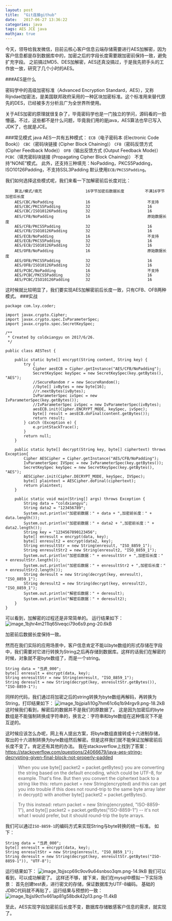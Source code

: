 ```yaml
---
layout: post
title:  "Git连接github"
date:   2017-06-27 13:36:22
categories: java
tags: AES JCE java
mathjax: true
---
```


今天，领导给我发微信，目前云核心客户信息云端存储需要进行AES加解密，因为客户信息都是存到数据库中的，加密之后的字段长度需要跟加密前保持一致，避免扩充字段。
之前搞过MD5、DES加解密，AES还真没搞过，于是我先把手头的工作放一放，研究了几个小时的AES。

###AES是什么

密码学中的高级加密标准（Advanced Encryption Standard，AES），又称Rijndael加密法，是美国联邦政府采用的一种区块加密标准。这个标准用来替代原先的DES，已经被多方分析且广为全世界所使用。

关于AES加密的原理就很复杂了，毕竟密码学也是一门独立的学问，源码看的一脸懵逼。不过，这些都不是什么问题，毕竟我们用的是java，AES算法也早已写入JDK了，也就是JCE。

###常见模式
java AES一共有五种模式：
`ECB`（电子密码本 (Electronic Code Book)）
`CBC`（密码块链接 (Cipher Block Chaining)）
`CFB`（密码反馈方式 (Cipher Feedback Mode)）
`OFB`（输出反馈方式 (Output Feedback Mode)）
`PCBC`（填充密码块链接 (Propagating Cipher Block Chaining)）
不支持“NONE”模式。
此外，还支持三种填充：NoPadding，PKCS5Padding，ISO10126Padding，不支持SSL3Padding
默认使用`ECB/PKCS5Padding`。

我们如何选择这些模式呢，我们来看一下加解密前后长度对比：
```
    算法/模式/填充                   16字节加密后数据长度         不满16字节加密后长度
    AES/CBC/NoPadding              16                         不支持
    AES/CBC/PKCS5Padding           32                         16
    AES/CBC/ISO10126Padding        32                         16
    AES/CFB/NoPadding              16                         原始数据长度
    AES/CFB/PKCS5Padding           32                         16
    AES/CFB/ISO10126Padding        32                         16
    AES/ECB/NoPadding              16                         不支持
    AES/ECB/PKCS5Padding           32                         16
    AES/ECB/ISO10126Padding        32                         16
    AES/OFB/NoPadding              16                         原始数据长度
    AES/OFB/PKCS5Padding           32                         16
    AES/OFB/ISO10126Padding        32                         16
    AES/PCBC/NoPadding             16                         不支持
    AES/PCBC/PKCS5Padding          32                         16
    AES/PCBC/ISO10126Padding       32                         16
```

这时候就比较明显了，我们要实现AES加解密前后长度一致，只有CFB、OFB两种模式。
###实战
```
package com.lxy.coder;

import javax.crypto.Cipher;
import javax.crypto.spec.IvParameterSpec;
import javax.crypto.spec.SecretKeySpec;

/**
 * Created by coldxiangyu on 2017/6/26.
 */

public class AESTest {

    public static byte[] encrypt(String content, String key) {
        try {
            Cipher aesECB = Cipher.getInstance("AES/CFB/NoPadding");
            SecretKeySpec keySpec = new SecretKeySpec(key.getBytes(), "AES");
            //SecureRandom r = new SecureRandom();
            //byte[] ivBytes = new byte[16];
            //r.nextBytes(ivBytes);
            IvParameterSpec ivSpec = new IvParameterSpec(key.getBytes());
            //IvParameterSpec ivSpec = new IvParameterSpec(ivBytes);
            aesECB.init(Cipher.ENCRYPT_MODE, keySpec, ivSpec);
            byte[] result = aesECB.doFinal(content.getBytes());
            return result;
        } catch (Exception e) {
            e.printStackTrace();
        }
        return null;
    }

    public static byte[] decrypt(String key, byte[] ciphertext) throws Exception{
        Cipher AESCipher = Cipher.getInstance("AES/CFB/NoPadding");
        IvParameterSpec IVSpec = new IvParameterSpec(key.getBytes());
        SecretKeySpec keySpec = new SecretKeySpec(key.getBytes(), "AES");
        AESCipher.init(Cipher.DECRYPT_MODE, keySpec, IVSpec);
        byte[] plaintext = AESCipher.doFinal(ciphertext);
        return plaintext;
    }

    public static void main(String[] args) throws Exception {
        String data = "coldxiangyu";
        String data2 = "123456789";
        System.out.println("加密前数据：" + data + ",加密前长度：" + data.length());
        System.out.println("加密前数据：" + data2 + ",加密前长度：" + data2.length());
        String key = "1234567890123456";
        byte[] enresult = encrypt(data, key);
        byte[] enresult2 = encrypt(data2, key);
        String enresultStr = new String(enresult, "ISO_8859_1");
        String enresultStr2 = new String(enresult2, "ISO_8859_1");
        System.out.println("加密后数据：" + enresultStr + ",加密后长度：" + enresultStr.length());
        System.out.println("加密后数据：" + enresultStr2 + ",加密后长度：" + enresultStr2.length());
        String deresult = new String(decrypt(key, enresult), "ISO_8859_1");
        String deresult2 = new String(decrypt(key, enresult2), "ISO_8859_1");
        System.out.println("解密后数据：" + deresult);
        System.out.println("解密后数据：" + deresult2);
    }
}
```
可以看到，加解密的过程还是非常简单的。
运行结果如下：
![image_1bjhr4m211lq65lveqci79o6s9.png-20.6kB][1]

加密前后数据长度保持一致。

然而在我们实际的应用场景中，客户信息肯定不能以byte数组的形式存储在字段中，我们需要对它进行转换为String之后再存储到数据库。这样的话我们在解密的时候，对象就不是byte数组了，而是一个string。

```
String data = "弖虒_000";
byte[] enresult = encrypt(data, key);
String enresultStr = new String(enresult, "ISO_8859_1");
String deresult = new String(decrypt(key, enresultStr.getBytes()), "ISO-8859-1");
```
同样的代码，我们通过将加密之后的string转换为byte数组再解码，再转换为String，打印结果如下：
![image_1bjjpia1i10g7hm61c6q1b94rgv9.png-18.2kB][2]
这时候我们看到，解密后的数据并不是我们的原数据了。
这是因为加密后的byte数组是不能强制转换成字符串的，换言之：字符串和byte数组在这种情况下不是互逆的。

这时候应该怎么办呢，网上有人提出方案，将byte数组直接转成十六进制存储，取出的十六进制转换为byte数组然后解密。但是这样我们就不能保证加解密前后长度不变了。肯定还有其他的办法。
我在stackoverflow上找到了答案：https://stackoverflow.com/questions/24066679/java-aes-string-decrypting-given-final-block-not-properly-padded

>When you use byte[] packet2 = packet.getBytes() you are converting the string based on the default encoding, which could be UTF-8, for example. That's fine. But then you convert the ciphertext back to a string like this: return packet = new String(encrypted) and this can get you into trouble if this does not round-trip to the same byte array later in decrypt() with another byte[] packet2 = packet.getBytes().

>Try this instead: return packet = new String(encrypted, "ISO-8859-1"), and byte[] packet2 = packet.getBytes("ISO-8859-1") -- it's not what I would prefer, but it should round-trip the byte arrays.

我们可以通过`ISO-8859-1`的编码方式来实现String与byte转换的统一标准。
如下：
```
String data = "弖虒_000";
byte[] enresult = encrypt(data, key);
String enresultStr = new String(enresult, "ISO_8859_1");
String deresult = new String(decrypt(key, enresultStr.getBytes("ISO-8859-1")), "UTF-8");
```
运行结果如下：
![image_1bjjscp69c9ov9u64snbso3qm.png-14.9kB][3]
我们可以看到，可以成功解密了。
这样还不够，接下来，我们在mysql中模拟一下实际场景：
首先创建test表，进行密文的存储，保证数据库为UTF-8编码。
基础的JDBC代码就不再贴了，运行结果与预想的一致：
![image_1bjjsl9ct1v461ap81g58bdk42p13.png-11.4kB][4]

至此，AES实现字段加密前后长度不变，数据库存储敏感客户信息的需求，就实现了。


  [1]: http://static.zybuluo.com/coldxiangyu/wmtvwpj0qwa1b2q6r8nqxuhj/image_1bjhr4m211lq65lveqci79o6s9.png
  [2]: http://static.zybuluo.com/coldxiangyu/5f9jdbd1sbfi1pihje7lh9gc/image_1bjjpia1i10g7hm61c6q1b94rgv9.png
  [3]: http://static.zybuluo.com/coldxiangyu/kypi57wr9jloibjxmhv4lqim/image_1bjjscp69c9ov9u64snbso3qm.png
  [4]: http://static.zybuluo.com/coldxiangyu/q92jutpinquibjbodf5k24g3/image_1bjjsl9ct1v461ap81g58bdk42p13.png
